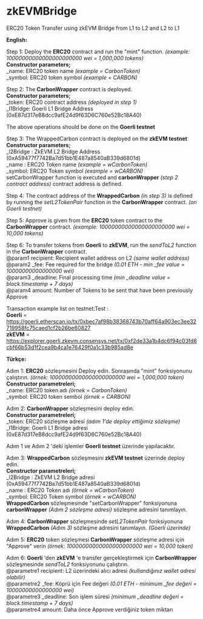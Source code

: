 # zkEVMBridge
ERC20 Token Transfer using zkEVM Bridge from L1 to L2 and L2 to L1

**English:**

Step 1: Deploy the **ERC20** contract and run the "mint" function. *(example: 10000000000000000000000 wei = 1,000,000 tokens)*<br/>
    **Constructor parameters;**<br/>
    _name: ERC20 token name *(example = CarbonToken)*<br/>
    _symbol: ERC20 token symbol *(example = CARBON)*<br/>

Step 2: The **CarbonWrapper** contract is deployed. <br/>
    **Constructor parameters;**<br/>
    _token: ERC20 contract address *(deployed in step 1)*<br/>
    _l1Bridge: Goerli L1 Bridge Address (0xE87d317eB8dcc9afE24d9f63D6C760e52Bc18A40)<br/>

The above operations should be done on the **Goerli testnet**

Step 3: The WrappedCarbon contract is deployed on the **zkEVM testnet**<br/>
    **Constructor parameters;**<br/>
    _l2Bridge : ZkEVM L2 Bridge Address (0xA59477f7742Ba7d51bb1E487a8540aB339d6801d)<br/>
    _name : ERC20 Token name *(example = wCarbonToken)*<br/>
    _symbol: ERC20 Token symbol *(example = wCARBON)*<br/>
setCarbonWrapper function is executed and **carbonWrapper** *(step 2 contract address)* contract address is defined.

Step 4: The contract address of the **WrappedCarbon**  *(in step 3)* is defined by running the *setL2TokenPair* function in the **CarbonWrapper** contract. *(on Goerli testnet)*

Step 5: Approve is given from the **ERC20** token contract to the **CarbonWrapper** contract. *(example: 10000000000000000000000 wei = 10,000 tokens)*

Step 6: To transfer tokens from **Goerli** to **zkEVM**, run the *sendToL2* function in the **CarbonWrapper** contract.<br/>
    @param1 recipient: Recipient wallet address on L2 *(same wallet address)*<br/>
    @param2 _fee: Fee required for the bridge *(0.01 ETH - min _fee value = 10000000000000000 wei)*<br/>
    @param3 _deadline: Final processing time *(min _deadline value = block.timestamp + 7 days)*<br/>
    @param4 amount: Number of Tokens to be sent that have been previously Approve<br/>

Transaction example list on testnet:Test : <br/>
**Goerli** = https://goerli.etherscan.io/tx/0xbec7af98b38368743b70aff64a903ec3ee32719958fc75caed1cf2b26be60827<br/>
**zkEVM**  = https://explorer.goerli.zkevm.consensys.net/tx/0xf2de33a1b4dc6f94c03fd6cbf66b53d1f2cea9b4ca1e76429f0a1c33b985ad8e


**Türkçe:**

Adım 1: **ERC20** sözleşmesini Deploy edin. Sonrasında "mint" fonksiyonunu çalıştırın. *(örnek: 10000000000000000000000 wei = 1,000,000 token)*<br/>
    **Constructor parametreleri;**<br/>
    _name: ERC20 token adı *(örnek = CarbonToken)*<br/>
    _symbol: ERC20 token sembol *(örnek = CARBON)*<br/>

Adım 2: **CarbonWrapper** sözleşmesini deploy edin. <br/>
    **Constructor parametreleri;**<br/>
    _token: ERC20 sözleşme adresi *(adım 1'de deploy ettiğimiz sözleşme)*<br/>
    _l1Bridge: Goerli L1 Bridge adresi (0xE87d317eB8dcc9afE24d9f63D6C760e52Bc18A40)<br/>

Adım 1 ve Adım 2 'deki işlemler **Goerli testnet** üzerinde yapılacaktır.

Adım 3: **WrappedCarbon** sözleşmesini **zkEVM testnet** üzerinde deploy edin.<br/>
    **Constructor parametreleri;**<br/>
    _l2Bridge : ZkEVM L2 Bridge adresi (0xA59477f7742Ba7d51bb1E487a8540aB339d6801d)<br/>
    _name : ERC20 Token adı *(örnek = wCarbonToken)*<br/>
    _symbol: ERC20 Token symbol *(örnek = wCARBON)*<br/>
**WrappedCarbon** sözleşmesinde "setCarbonWrapper" fonksiyonuna **carbonWrapper** *(Adım 2 sözleşme adresi)* sözleşme adresini tanımlayın.

Adım 4: **CarbonWrapper** sözleşmesinde *setL2TokenPair* fonksiyonuna **WrappedCarbon**  *(Adım 3)* sözleşme adresini tanımlayın. *(Goerli üzerinde)*

Adım 5: **ERC20** token sözleşmesi **CarbonWrapper** sözleşme adresi için "Approve" verin *(örnek: 10000000000000000000000 wei = 10,000 token)*

Adım 6: **Goerli** 'den **zkEVM** 'e transfer gerçekleştirmek için **CarbonWrapper** sözleşmesinde *sendToL2* fonksiyonunu çalıştırın.<br/>
    @parametre1 recipient: L2 üzerindeki alıcı adresi *(kullandığınız wallet adresi olabilir)*<br/>
    @parametre2 _fee: Köprü için Fee değeri *(0.01 ETH - minimum _fee değeri = 10000000000000000 wei)*<br/>
    @parametre3 _deadline: Son işlem süresi *(minimum _deadline değeri = block.timestamp + 7 days)*<br/>
    @parametre4 amount: Daha önce Approve verdiğiniz token miktarı<br/>